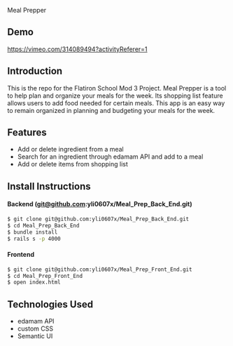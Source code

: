 Meal Prepper
## Demo
https://vimeo.com/314089494?activityReferer=1

## Introduction

This is the repo for the Flatiron School Mod 3 Project. Meal Prepper is a tool to help plan and organize your meals for the week. Its shopping list feature allows users to add food needed for certain meals. This app is an easy way to remain organized in planning and budgeting your meals for the week.

## Features 
- Add or delete ingredient from a meal
- Search for an ingredient through edamam API and add to a meal
- Add or delete items from shopping list

## Install Instructions

#### Backend (git@github.com:yli0607x/Meal_Prep_Back_End.git)
```sh
$ git clone git@github.com:yli0607x/Meal_Prep_Back_End.git
$ cd Meal_Prep_Back_End
$ bundle install
$ rails s -p 4000
```

#### Frontend
```sh
$ git clone git@github.com:yli0607x/Meal_Prep_Front_End.git
$ cd Meal_Prep_Front_End
$ open index.html
```

## Technologies Used
- edamam API
- custom CSS
- Semantic UI
